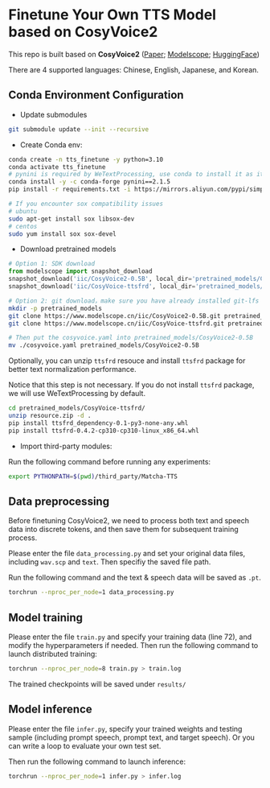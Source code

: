 # Finetune Your Own TTS Model based on CosyVoice2

This repo is built based on **CosyVoice2** ([Paper](https://arxiv.org/abs/2412.10117); [Modelscope](https://www.modelscope.cn/studios/iic/CosyVoice2-0.5B); [HuggingFace](https://huggingface.co/spaces/FunAudioLLM/CosyVoice2-0.5B))

There are 4 supported languages: Chinese, English, Japanese, and Korean.


## Conda Environment Configuration

- Update submodules
``` sh
git submodule update --init --recursive
```

- Create Conda env:

``` sh
conda create -n tts_finetune -y python=3.10
conda activate tts_finetune
# pynini is required by WeTextProcessing, use conda to install it as it can be executed on all platform.
conda install -y -c conda-forge pynini==2.1.5
pip install -r requirements.txt -i https://mirrors.aliyun.com/pypi/simple/ --trusted-host=mirrors.aliyun.com

# If you encounter sox compatibility issues
# ubuntu
sudo apt-get install sox libsox-dev
# centos
sudo yum install sox sox-devel
```

- Download pretrained models

``` python
# Option 1: SDK download
from modelscope import snapshot_download
snapshot_download('iic/CosyVoice2-0.5B', local_dir='pretrained_models/CosyVoice2-0.5B')
snapshot_download('iic/CosyVoice-ttsfrd', local_dir='pretrained_models/CosyVoice-ttsfrd')
```

``` sh
# Option 2: git download，make sure you have already installed git-lfs (https://stackoverflow.com/questions/48734119/git-lfs-is-not-a-git-command-unclear)
mkdir -p pretrained_models
git clone https://www.modelscope.cn/iic/CosyVoice2-0.5B.git pretrained_models/CosyVoice2-0.5B
git clone https://www.modelscope.cn/iic/CosyVoice-ttsfrd.git pretrained_models/CosyVoice-ttsfrd

# Then put the cosyvoice.yaml into pretrained_models/CosyVoice2-0.5B
mv ./cosyvoice.yaml pretrained_models/CosyVoice2-0.5B
```

Optionally, you can unzip `ttsfrd` resouce and install `ttsfrd` package for better text normalization performance.

Notice that this step is not necessary. If you do not install `ttsfrd` package, we will use WeTextProcessing by default.

``` sh
cd pretrained_models/CosyVoice-ttsfrd/
unzip resource.zip -d .
pip install ttsfrd_dependency-0.1-py3-none-any.whl
pip install ttsfrd-0.4.2-cp310-cp310-linux_x86_64.whl
```

- Import third-party modules:

Run the following command before running any experiments:

``` sh
export PYTHONPATH=$(pwd)/third_party/Matcha-TTS
```

## Data preprocessing

Before finetuning CosyVoice2, we need to process both text and speech data into discrete tokens, and then save them for subsequent training process.

Please enter the file `data_processing.py` and set your original data files, including `wav.scp` and `text`. Then specifiy the saved file path.

Run the following command and the text & speech data will be saved as `.pt`.

```sh
torchrun --nproc_per_node=1 data_processing.py
```

## Model training

Please enter the file `train.py` and specify your training data (line 72), and modify the hyperparameters if needed. Then run the following command to launch distributed training:

```sh
torchrun --nproc_per_node=8 train.py > train.log
```

The trained checkpoints will be saved under `results/`

## Model inference

Please enter the file `infer.py`, specify your trained weights and testing sample (including prompt speech, prompt text, and target speech). Or you can write a loop to evaluate your own test set.

Then run the following command to launch inference:

```sh
torchrun --nproc_per_node=1 infer.py > infer.log
```


